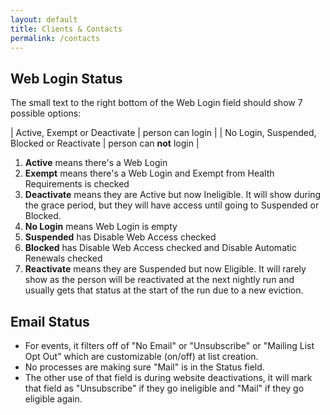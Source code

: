 ```yaml
---
layout: default
title: Clients & Contacts
permalink: /contacts
---
```


## Web Login Status

The small text to the right bottom of the Web Login field should show 7 possible options:  

| Active, Exempt or Deactivate | person can login |
| No Login, Suspended, Blocked or Reactivate | person can **not** login |

1.  **Active** means there's a Web Login 
1.  **Exempt** means there's a Web Login and Exempt from Health Requirements is checked
1.  **Deactivate** means they are Active but now Ineligible. It will show during the grace period, but they will have access until going to Suspended or Blocked.
1.  **No Login** means Web Login is empty
1.  **Suspended** has Disable Web Access checked
1.  **Blocked** has Disable Web Access checked and Disable Automatic Renewals checked
1.  **Reactivate** means they are Suspended but now Eligible. It will rarely show as the person will be reactivated at the next nightly run and usually gets that status at the start of the run due to a new eviction.

## Email Status

- For events, it filters off of "No Email" or "Unsubscribe" or "Mailing List Opt Out" which are customizable (on/off) at list creation.
- No processes are making sure "Mail" is in the Status field.
- The other use of that field is during website deactivations, it will mark that field as "Unsubscribe" if they go ineligible and "Mail" if they go eligible again. 